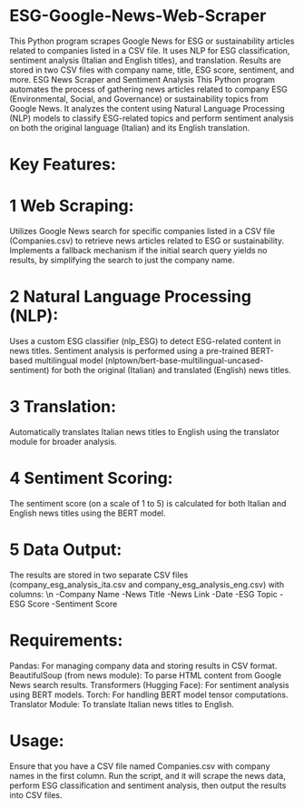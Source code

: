 # ESG-Google-News-Web-Scraper
 This Python program scrapes Google News for ESG or sustainability articles related to companies listed in a CSV file. It uses NLP for ESG classification, sentiment analysis (Italian and English titles), and translation. Results are stored in two CSV files with company name, title, ESG score, sentiment, and more.
ESG News Scraper and Sentiment Analysis
This Python program automates the process of gathering news articles related to company ESG (Environmental, Social, and Governance) or sustainability topics from Google News. It analyzes the content using Natural Language Processing (NLP) models to classify ESG-related topics and perform sentiment analysis on both the original language (Italian) and its English translation.

# Key Features:
# 1 Web Scraping:

Utilizes Google News search for specific companies listed in a CSV file (Companies.csv) to retrieve news articles related to ESG or sustainability.
Implements a fallback mechanism if the initial search query yields no results, by simplifying the search to just the company name.

# 2 Natural Language Processing (NLP):

Uses a custom ESG classifier (nlp_ESG) to detect ESG-related content in news titles.
Sentiment analysis is performed using a pre-trained BERT-based multilingual model (nlptown/bert-base-multilingual-uncased-sentiment) for both the original (Italian) and translated (English) news titles.

# 3 Translation:

Automatically translates Italian news titles to English using the translator module for broader analysis.

# 4 Sentiment Scoring:

The sentiment score (on a scale of 1 to 5) is calculated for both Italian and English news titles using the BERT model.

# 5 Data Output:

The results are stored in two separate CSV files (company_esg_analysis_ita.csv and company_esg_analysis_eng.csv) with columns:
\n -Company Name
-News Title
-News Link
-Date
-ESG Topic
-ESG Score
-Sentiment Score

# Requirements:
Pandas: For managing company data and storing results in CSV format.
BeautifulSoup (from news module): To parse HTML content from Google News search results.
Transformers (Hugging Face): For sentiment analysis using BERT models.
Torch: For handling BERT model tensor computations.
Translator Module: To translate Italian news titles to English.
# Usage:
Ensure that you have a CSV file named Companies.csv with company names in the first column.
Run the script, and it will scrape the news data, perform ESG classification and sentiment analysis, then output the results into CSV files.
